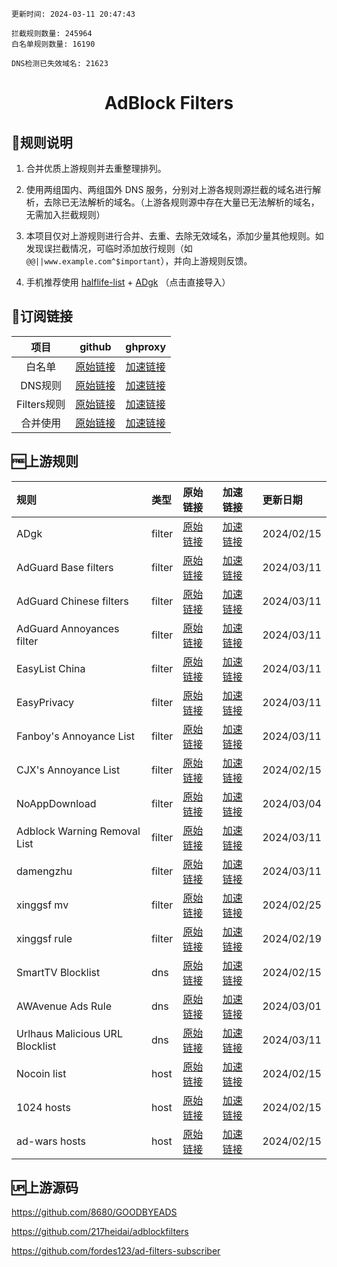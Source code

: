 ```
更新时间: 2024-03-11 20:47:43  

拦截规则数量: 245964 
白名单规则数量: 16190 

DNS检测已失效域名: 21623 
```
<h1 align='center'>AdBlock Filters</h1> 

## 📣规则说明
1. 合并优质上游规则并去重整理排列。
2. 使用两组国内、两组国外 DNS 服务，分别对上游各规则源拦截的域名进行解析，去除已无法解析的域名。（上游各规则源中存在大量已无法解析的域名，无需加入拦截规则）
3. 本项目仅对上游规则进行合并、去重、去除无效域名，添加少量其他规则。如发现误拦截情况，可临时添加放行规则（如 `@@||www.example.com^$important`），并向上游规则反馈。

4. 手机推荐使用 [halflife-list](https://subscribe.adblockplus.org/?location=https://cdn.jsdelivr.net/gh/sbwml/halflife-list@master/ad.txt&title=halflife-list) + [ADgk](https://subscribe.adblockplus.org/?location=https://raw.githubusercontent.com/banbendalao/ADgk/master/ADgk.txt&title=ADgk) （点击直接导入）
## 🎯订阅链接
|    项目    |                             github                              |                           ghproxy                            |
| :-------: | :----------------------------------------------------------: | :----------------------------------------------------------: |
|    白名单     | [原始链接](https://raw.githubusercontent.com/Sereinfy/Adrules/main/rule/allow.txt) | [加速链接](https://mirror.ghproxy.com/https://raw.githubusercontent.com/Sereinfy/Adrules/main/rule/allow.txt) |
|   DNS规则    | [原始链接](https://raw.githubusercontent.com/Sereinfy/Adrules/main/rule/adblockdns.txt) | [加速链接](https://mirror.ghproxy.com/https://raw.githubusercontent.com/Sereinfy/Adrules/main/rule/adblockdns.txt) |
|   Filters规则    | [原始链接](https://raw.githubusercontent.com/Sereinfy/Adrules/main/rule/adblockfilters.txt) |[加速链接](https://mirror.ghproxy.com/https://raw.githubusercontent.com/Sereinfy/Adrules/main/rule/adblockfilters.txt) |
|   合并使用    | [原始链接](https://raw.githubusercontent.com/Sereinfy/Adrules/main/rule/rules.txt) | [加速链接](https://mirror.ghproxy.com/https://raw.githubusercontent.com/Sereinfy/Adrules/main/rule/rules.txt) |
## 🆓上游规则

| 规则 | 类型 | 原始链接 | 加速链接 | 更新日期 |
|:-|:-|:-|:-|:-|
| ADgk | filter | [原始链接](https://raw.githubusercontent.com/banbendalao/ADgk/master/ADgk.txt) | [加速链接](https://mirror.ghproxy.com/https://raw.githubusercontent.com/Sereinfy/Adrules/main/filters/ADgk.txt) | 2024/02/15 |
| AdGuard Base filters | filter | [原始链接](https://raw.githubusercontent.com/AdguardTeam/FiltersRegistry/master/filters/filter_2_Base/filter.txt) | [加速链接](https://mirror.ghproxy.com/https://raw.githubusercontent.com/Sereinfy/Adrules/main/filters/AdGuard_Base_filters.txt) | 2024/03/11 |
| AdGuard Chinese filters | filter | [原始链接](https://raw.githubusercontent.com/AdguardTeam/FiltersRegistry/master/filters/filter_224_Chinese/filter.txt) | [加速链接](https://mirror.ghproxy.com/https://raw.githubusercontent.com/Sereinfy/Adrules/main/filters/AdGuard_Chinese_filters.txt) | 2024/03/11 |
| AdGuard Annoyances filter | filter | [原始链接](https://raw.githubusercontent.com/AdguardTeam/FiltersRegistry/master/filters/filter_14_Annoyances/filter.txt) | [加速链接](https://mirror.ghproxy.com/https://raw.githubusercontent.com/Sereinfy/Adrules/main/filters/AdGuard_Annoyances_filter.txt) | 2024/03/11 |
| EasyList China | filter | [原始链接](https://easylist-downloads.adblockplus.org/easylistchina.txt) | [加速链接](https://mirror.ghproxy.com/https://raw.githubusercontent.com/Sereinfy/Adrules/main/filters/EasyList_China.txt) | 2024/03/11 |
| EasyPrivacy | filter | [原始链接](https://easylist-downloads.adblockplus.org/easyprivacy.txt) | [加速链接](https://mirror.ghproxy.com/https://raw.githubusercontent.com/Sereinfy/Adrules/main/filters/EasyPrivacy.txt) | 2024/03/11 |
| Fanboy's Annoyance List | filter | [原始链接](https://easylist.to/easylist/fanboy-social.txt) | [加速链接](https://mirror.ghproxy.com/https://raw.githubusercontent.com/Sereinfy/Adrules/main/filters/Fanboy's_Annoyance_List.txt) | 2024/03/11 |
| CJX's Annoyance List | filter | [原始链接](https://raw.githubusercontent.com/cjx82630/cjxlist/master/cjx-annoyance.txt) | [加速链接](https://mirror.ghproxy.com/https://raw.githubusercontent.com/Sereinfy/Adrules/main/filters/CJX's_Annoyance_List.txt) | 2024/02/15 |
| NoAppDownload | filter | [原始链接](https://raw.githubusercontent.com/Noyllopa/NoAppDownload/master/NoAppDownload.txt) | [加速链接](https://mirror.ghproxy.com/https://raw.githubusercontent.com/Sereinfy/Adrules/main/filters/NoAppDownload.txt) | 2024/03/04 |
| Adblock Warning Removal List | filter | [原始链接](https://easylist-downloads.adblockplus.org/antiadblockfilters.txt) | [加速链接](https://mirror.ghproxy.com/https://raw.githubusercontent.com/Sereinfy/Adrules/main/filters/Adblock_Warning_Removal_List.txt) | 2024/03/11 |
| damengzhu | filter | [原始链接](https://raw.githubusercontent.com/damengzhu/banad/main/jiekouAD.txt) | [加速链接](https://mirror.ghproxy.com/https://raw.githubusercontent.com/Sereinfy/Adrules/main/filters/damengzhu.txt) | 2024/03/11 |
| xinggsf mv | filter | [原始链接](https://raw.githubusercontent.com/xinggsf/Adblock-Plus-Rule/master/mv.txt) | [加速链接](https://mirror.ghproxy.com/https://raw.githubusercontent.com/Sereinfy/Adrules/main/filters/xinggsf_mv.txt) | 2024/02/25 |
| xinggsf rule | filter | [原始链接](https://raw.githubusercontent.com/xinggsf/Adblock-Plus-Rule/master/rule.txt) | [加速链接](https://mirror.ghproxy.com/https://raw.githubusercontent.com/Sereinfy/Adrules/main/filters/xinggsf_rule.txt) | 2024/02/19 |
| SmartTV Blocklist | dns | [原始链接](https://raw.githubusercontent.com/Perflyst/PiHoleBlocklist/master/SmartTV-AGH.txt) | [加速链接](https://mirror.ghproxy.com/https://raw.githubusercontent.com/Sereinfy/Adrules/main/filters/SmartTV_Blocklist.txt) | 2024/02/15 |
| AWAvenue Ads Rule | dns | [原始链接](https://raw.githubusercontent.com/TG-Twilight/AWAvenue-Ads-Rule/main/AWAvenue-Ads-Rule.txt) | [加速链接](https://mirror.ghproxy.com/https://raw.githubusercontent.com/Sereinfy/Adrules/main/filters/AWAvenue_Ads_Rule.txt) | 2024/03/01 |
| Urlhaus Malicious URL Blocklist | dns | [原始链接](https://malware-filter.gitlab.io/malware-filter/urlhaus-filter-agh-online.txt) | [加速链接](https://mirror.ghproxy.com/https://raw.githubusercontent.com/Sereinfy/Adrules/main/filters/Urlhaus_Malicious_URL_Blocklist.txt) | 2024/03/11 |
| Nocoin list | host | [原始链接](https://raw.githubusercontent.com/hoshsadiq/adblock-nocoin-list/master/hosts.txt) | [加速链接](https://mirror.ghproxy.com/https://raw.githubusercontent.com/Sereinfy/Adrules/main/filters/Nocoin_list.txt) | 2024/02/15 |
| 1024 hosts | host | [原始链接](https://raw.githubusercontent.com/Goooler/1024_hosts/master/hosts) | [加速链接](https://mirror.ghproxy.com/https://raw.githubusercontent.com/Sereinfy/Adrules/main/filters/1024_hosts.txt) | 2024/02/15 |
| ad-wars hosts | host | [原始链接](https://raw.githubusercontent.com/jdlingyu/ad-wars/master/hosts) | [加速链接](https://mirror.ghproxy.com/https://raw.githubusercontent.com/Sereinfy/Adrules/main/filters/ad-wars_hosts.txt) | 2024/02/15 |

## 🆙上游源码
https://github.com/8680/GOODBYEADS 

https://github.com/217heidai/adblockfilters 

https://github.com/fordes123/ad-filters-subscriber 
